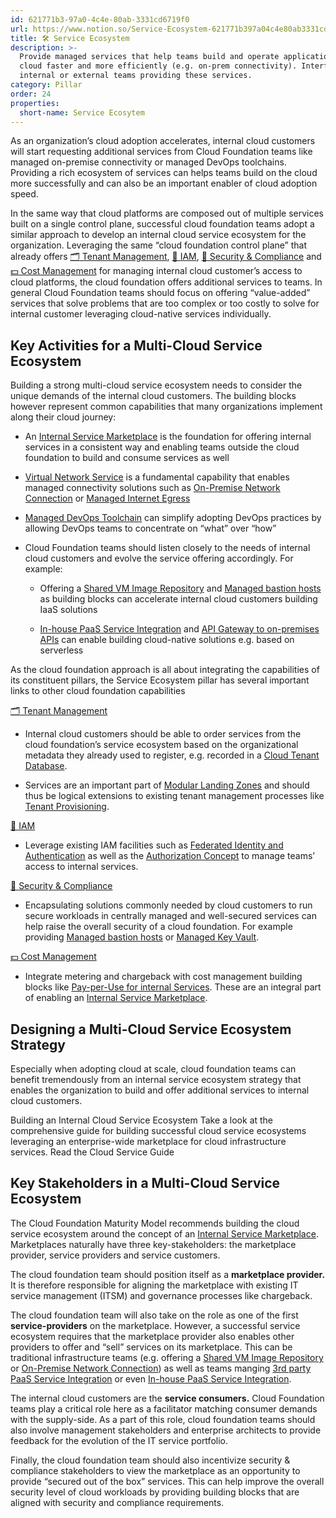 ```yaml
---
id: 621771b3-97a0-4c4e-80ab-3331cd6719f0
url: https://www.notion.so/Service-Ecosystem-621771b397a04c4e80ab3331cd6719f0
title: 🛠 Service Ecosystem
description: >-
  Provide managed services that help teams build and operate application on the
  cloud faster and more efficiently (e.g. on-prem connectivity). Interfaces with
  internal or external teams providing these services.
category: Pillar
order: 24
properties:
  short-name: Service Ecosytem
---
```


As an organization’s cloud adoption accelerates, internal cloud customers will start requesting additional services from Cloud Foundation teams like managed on-premise connectivity or managed DevOps toolchains. Providing a rich ecosystem of services can helps teams build on the cloud more successfully and can also be an important enabler of cloud adoption speed.

In the same way that cloud platforms are composed out of multiple services built on a single control plane, successful cloud foundation teams adopt a similar approach to develop an internal cloud service ecosystem for the organization. Leveraging the same “cloud foundation control plane” that already offers [🗂 Tenant Management](../tenant-management/readme.md), [🔐 IAM](../iam/readme.md), [🔖 Security & Compliance](../security-and-compliance/readme.md) and [💵 Cost Management](../cost-management/readme.md) for managing internal cloud customer’s access to cloud platforms, the cloud foundation offers additional services to teams. In general Cloud Foundation teams should focus on offering “value-added” services that solve problems that are too complex or too costly to solve for internal customer leveraging cloud-native services individually. 

## Key Activities for a Multi-Cloud Service Ecosystem

Building a strong multi-cloud service ecosystem needs to consider the unique demands of the internal cloud customers. The building blocks however represent common capabilities that many organizations implement along their cloud journey:

- An [Internal Service Marketplace](./internal-service-marketplace.md) is the foundation for offering internal services in a consistent way and enabling teams outside the cloud foundation to build and consume services as well

- [Virtual Network Service](./virtual-network-service.md) is a fundamental capability that enables managed connectivity solutions such as [On-Premise Network Connection](./on-premise-network-connection.md) or [Managed Internet Egress](./managed-internet-egress.md) 

- [Managed DevOps Toolchain](./managed-devops-toolchain.md) can simplify adopting DevOps practices by allowing DevOps teams to concentrate on “what” over “how”

- Cloud Foundation teams should listen closely to the needs of internal cloud customers and evolve the service offering accordingly. For example:

    - Offering a [Shared VM Image Repository](./shared-vm-image-repository.md) and [Managed bastion hosts](./managed-bastion-hosts.md) as building blocks can accelerate internal cloud customers building IaaS solutions

    - [In-house PaaS Service Integration](./in-house-paas-service-integration.md) and [API Gateway to on-premises APIs](./api-gateway-to-on-premises-apis.md) can enable building cloud-native solutions e.g. based on serverless

As the cloud foundation approach is all about integrating the capabilities of its constituent pillars, the Service Ecosystem pillar has several important links to other cloud foundation capabilities

[🗂 Tenant Management](../tenant-management/readme.md) 

- Internal cloud customers should be able to order services from the cloud foundation’s service ecosystem based on the organizational metadata they already used to register, e.g. recorded in a [Cloud Tenant Database](../tenant-management/cloud-tenant-database.md). 

- Services are an important part of [Modular Landing Zones](../tenant-management/modular-landing-zones.md) and should thus be logical extensions to existing tenant management processes like [Tenant Provisioning](../tenant-management/tenant-provisioning.md). 

[🔐 IAM](../iam/readme.md) 

- Leverage existing IAM facilities such as [Federated Identity and Authentication](../iam/federated-identity-and-authentication.md) as well as the [Authorization Concept](../iam/authorization-concept.md) to manage teams’ access to internal services.

[🔖 Security & Compliance](../security-and-compliance/readme.md) 

- Encapsulating solutions commonly needed by cloud customers to run secure workloads in centrally managed and well-secured services can help raise the overall security of a cloud foundation. For example providing [Managed bastion hosts](./managed-bastion-hosts.md) or [Managed Key Vault](./managed-key-vault.md). 

[💵 Cost Management](../cost-management/readme.md) 

- Integrate metering and chargeback with cost management building blocks like [Pay-per-Use for internal Services](../cost-management/pay-per-use-for-internal-services.md). These are an integral part of enabling an [Internal Service Marketplace](./internal-service-marketplace.md).

## Designing a Multi-Cloud Service Ecosystem Strategy

Especially when adopting cloud at scale, cloud foundation teams can benefit tremendously from an internal service ecosystem strategy that enables the organization to build and offer additional services to internal cloud customers.

<!--notion-markdown-cms:raw-->
<CallToAction>
  <CtaHeader>Building an Internal Cloud Service Ecosystem</CtaHeader>
  <CtaText>Take a look at the comprehensive guide for building successful cloud service ecosystems leveraging an enterprise-wide marketplace for cloud infrastructure services.</CtaText>
  <CtaButton class="btn-primary" url="https://www.meshcloud.io/2020/10/15/cloud-infrastructure-services-enterprise-wide-distribution-via-a-marketplace/">Read the Cloud Service Guide</CtaButton>
</CallToAction>

## Key Stakeholders in a Multi-Cloud Service Ecosystem

The Cloud Foundation Maturity Model recommends building the cloud service ecosystem around the concept of an [Internal Service Marketplace](./internal-service-marketplace.md). Marketplaces naturally have three key-stakeholders: the marketplace provider, service providers and service customers.

The cloud foundation team should position itself as a **marketplace provider.** It is therefore responsible for aligning the marketplace with existing IT service management (ITSM) and governance processes like chargeback.

The cloud foundation team will also take on the role as one of the first **service-providers** on the marketplace. However, a successful service ecosystem requires that the marketplace provider also enables other providers to offer and “sell” services on its marketplace. This can be traditional infrastructure teams (e.g. offering a [Shared VM Image Repository](./shared-vm-image-repository.md) or [On-Premise Network Connection](./on-premise-network-connection.md)) as well as teams manging [3rd party PaaS Service Integration](./3rd-party-paas-service-integration.md) or even [In-house PaaS Service Integration](./in-house-paas-service-integration.md).

The internal cloud customers are the **service consumers.** Cloud Foundation teams play a critical role here as a facilitator matching consumer demands with the supply-side. As a part of this role, cloud foundation teams should also involve management stakeholders and enterprise architects to provide feedback for the evolution of the IT service portfolio.

Finally, the cloud foundation team should also incentivize security & compliance stakeholders to view the marketplace as an opportunity to provide “secured out of the box” services. This can help improve the overall security level of cloud workloads by providing building blocks that are aligned with security and compliance requirements.

